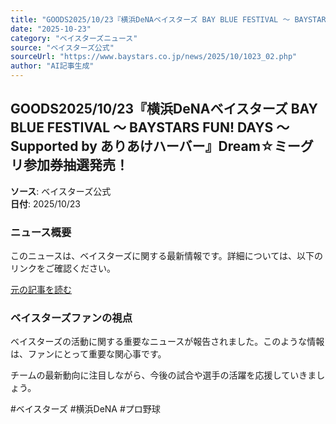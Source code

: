 ```yaml
---
title: "GOODS2025/10/23『横浜DeNAベイスターズ BAY BLUE FESTIVAL ～ BAYSTARS FUN! DAYS ～ Supported by ありあけハーバー』Dream☆ミーグリ参加券抽選発売！"
date: "2025-10-23"
category: "ベイスターズニュース"
source: "ベイスターズ公式"
sourceUrl: "https://www.baystars.co.jp/news/2025/10/1023_02.php"
author: "AI記事生成"
---
```


## GOODS2025/10/23『横浜DeNAベイスターズ BAY BLUE FESTIVAL ～ BAYSTARS FUN! DAYS ～ Supported by ありあけハーバー』Dream☆ミーグリ参加券抽選発売！

**ソース**: ベイスターズ公式  
**日付**: 2025/10/23

### ニュース概要

このニュースは、ベイスターズに関する最新情報です。詳細については、以下のリンクをご確認ください。

[元の記事を読む](https://www.baystars.co.jp/news/2025/10/1023_02.php)

### ベイスターズファンの視点

ベイスターズの活動に関する重要なニュースが報告されました。このような情報は、ファンにとって重要な関心事です。

チームの最新動向に注目しながら、今後の試合や選手の活躍を応援していきましょう。

#ベイスターズ #横浜DeNA #プロ野球